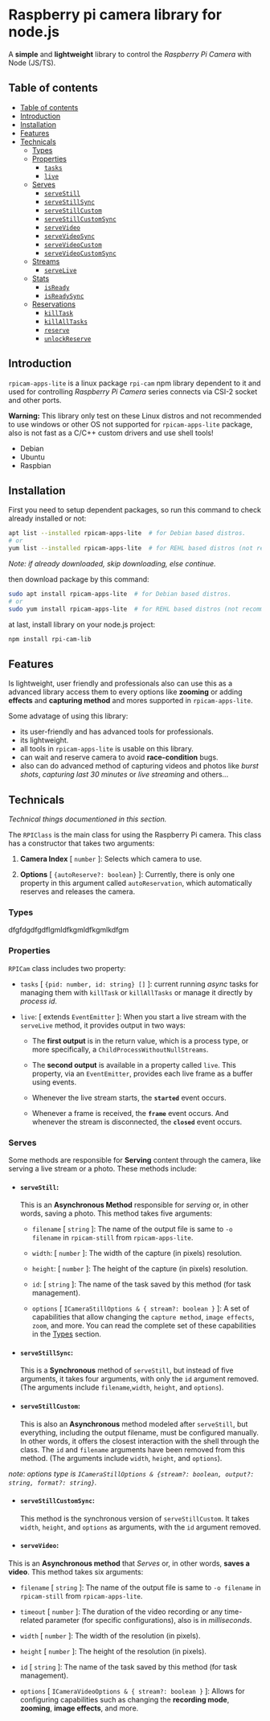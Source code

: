 # Raspberry pi camera library for node.js

A **simple** and **lightweight** library to control the _Raspberry Pi Camera_ with Node (JS/TS).

## Table of contents

- [Table of contents](#table-of-contents)
- [Introduction](#introduction)
- [Installation](#installation)
- [Features](#features)
- [Technicals](#technicals)
  - [Types](#types)
  - [Properties](#properties)
    - [`tasks`](#tasks)
    - [`live`](#live)
  - [Serves](#serves)
    - [`serveStill`](#servestill)
    - [`serveStillSync`](#servestillsync)
    - [`serveStillCustom`](#servestillcustom)
    - [`serveStillCustomSync`](#servestillcustomsync)
    - [`serveVideo`](#servevideo)
    - [`serveVideoSync`](#servevideosync)
    - [`serveVideoCustom`](#servevideocustom)
    - [`serveVideoCustomSync`](#servevideocustomsync)
  - [Streams](#streams)
    - [`serveLive`](#servelive)
  - [Stats](#stats)
    - [`isReady`](#isready)
    - [`isReadySync`](#isreadysync)
  - [Reservations](#reservations)
    - [`killTask`](#killtask)
    - [`killAllTasks`](#killalltasks)
    - [`reserve`](#reserve)
    - [`unlockReserve`](#unlockreserve)

## Introduction

`rpicam-apps-lite` is a linux package `rpi-cam` npm library dependent to it and used for controlling _Raspberry Pi Camera_ series connects via CSI-2 socket and other ports.

**Warning:** This library only test on these Linux distros and not recommended to use windows or other OS not supported for `rpicam-apps-lite` package, also is not fast as a C/C++ custom drivers and use shell tools!

- Debian
- Ubuntu
- Raspbian

## Installation

First you need to setup dependent packages, so run this command to check already installed or not:

```bash
apt list --installed rpicam-apps-lite  # for Debian based distros.
# or
yum list --installed rpicam-apps-lite  # for REHL based distros (not recommended).
```

_Note: if already downloaded, skip downloading, else continue._

then download package by this command:

```bash
sudo apt install rpicam-apps-lite  # for Debian based distros.
# or
sudo yum install rpicam-apps-lite  # for REHL based distros (not recommended).
```

at last, install library on your node.js project:

```bash
npm install rpi-cam-lib
```

## Features

Is lightweight, user friendly and professionals also can use this as a advanced library access them to every options like **zooming** or adding **effects** and **capturing method** and mores supported in `rpicam-apps-lite`.

Some advatage of using this library:

- its user-friendly and has advanced tools for professionals.
- its lightweight.
- all tools in `rpicam-apps-lite` is usable on this library.
- can wait and reserve camera to avoid **race-condition** bugs.
- also can do advanced method of capturing videos and photos like _burst shots_, _capturing last 30 minutes_ or _live streaming_ and others...

## Technicals

_Technical things documentioned in this section._

The `RPIClass` is the main class for using the Raspberry Pi camera. This class has a constructor that takes two arguments:

1. **Camera Index** [ `number` ]: Selects which camera to use.

2. **Options** [ `{autoReserve?: boolean}` ]: Currently, there is only one property in this argument called `autoReservation`, which automatically reserves and releases the camera.

### Types

dfgfdgdfgdflgmldfkgmldfkgmlkdfgm

### Properties

`RPICam` class includes two property:

- `tasks` [ `{pid: number, id: string} []` ]: current running _async_ tasks for managing them with `killTask` or `killAllTasks` or manage it directly by _process id_.

- `live`: [ extends `EventEmitter` ]: When you start a live stream with the `serveLive` method, it provides output in two ways:

  - The **first output** is in the return value, which is a process type, or more specifically, a `ChildProcessWithoutNullStreams`.

  - The **second output** is available in a property called `live`. This property, via an `EventEmitter`, provides each live frame as a buffer using events.

  - Whenever the live stream starts, the **`started`** event occurs.
  - Whenever a frame is received, the **`frame`** event occurs.
    And whenever the stream is disconnected, the **`closed`** event occurs.

### Serves

Some methods are responsible for **Serving** content through the camera, like serving a live stream or a photo. These methods include:

- #### `serveStill`:

  This is an **Asynchronous Method** responsible for _serving_ or, in other words, saving a photo. This method takes five arguments:

  - `filename` [ `string` ]: The name of the output file is same to `-o filename` in `rpicam-still` from `rpicam-apps-lite`.

  - `width`: [ `number` ]: The width of the capture (in pixels) resolution.
  - `height`: [ `number` ]: The height of the capture (in pixels) resolution.
  - `id`: [ `string` ]: The name of the task saved by this method (for task management).
  - `options` [ `ICameraStillOptions & { stream?: boolean }` ]: A set of capabilities that allow changing the `capture method`, `image effects`, `zoom`, and more. You can read the complete set of these capabilities in the [Types](#types) section.

- #### `serveStillSync`:

  This is a **Synchronous** method of `serveStill`, but instead of five arguments, it takes four arguments, with only the `id` argument removed.(The arguments include `filename`,`width`, `height`, and `options`).

- #### `serveStillCustom`:
  This is also an **Asynchronous** method modeled after `serveStill`, but everything, including the output filename, must be configured manually. In other words, it offers the closest interaction with the shell through the class. The `id` and `filename` arguments have been removed from this method. (The arguments include `width`, `height`, and `options`).

_note: options type is `ICameraStillOptions & {stream?: boolean, output?: string, format?: string}`._

- #### `serveStillCustomSync`:

  This method is the synchronous version of `serveStillCustom`. It takes `width`, `height`, and `options` as arguments, with the `id` argument removed.

- #### `serveVideo`:

This is an **Asynchronous method** that _Serves_ or, in other words, **saves a video**. This method takes six arguments:

- `filename` [ `string` ]: The name of the output file is same to `-o filename` in `rpicam-still` from `rpicam-apps-lite`.

- `timeout` [ `number` ]: The duration of the video recording or any time-related parameter (for specific configurations), also is in _milliseconds_.
- `width` [ `number` ]: The width of the resolution (in pixels).
- `height` [ `number` ]: The height of the resolution (in pixels).
- `id` [ `string` ]: The name of the task saved by this method (for task management).
- `options` [ `ICameraVideoOptions & { stream?: boolean }` ]: Allows for configuring capabilities such as changing the **recording mode**, **zooming**, **image effects**, and more.
